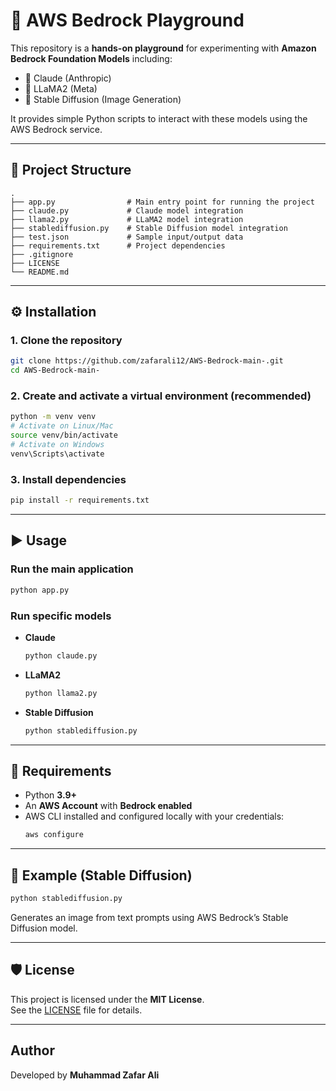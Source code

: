 # 🚀 AWS Bedrock Playground

This repository is a **hands-on playground** for experimenting with **Amazon Bedrock Foundation Models** including:

- 🧠 Claude (Anthropic)
- 🦙 LLaMA2 (Meta)
- 🎨 Stable Diffusion (Image Generation)

It provides simple Python scripts to interact with these models using the AWS Bedrock service.

---

## 📂 Project Structure

```
.
├── app.py                # Main entry point for running the project
├── claude.py             # Claude model integration
├── llama2.py             # LLaMA2 model integration
├── stablediffusion.py    # Stable Diffusion model integration
├── test.json             # Sample input/output data
├── requirements.txt      # Project dependencies
├── .gitignore
├── LICENSE
└── README.md
```

---

## ⚙️ Installation

### 1. Clone the repository

```bash
git clone https://github.com/zafarali12/AWS-Bedrock-main-.git
cd AWS-Bedrock-main-
```

### 2. Create and activate a virtual environment (recommended)

```bash
python -m venv venv
# Activate on Linux/Mac
source venv/bin/activate
# Activate on Windows
venv\Scripts\activate
```

### 3. Install dependencies

```bash
pip install -r requirements.txt
```

---

## ▶️ Usage

### Run the main application

```bash
python app.py
```

### Run specific models

- **Claude**

  ```bash
  python claude.py
  ```

- **LLaMA2**

  ```bash
  python llama2.py
  ```

- **Stable Diffusion**
  ```bash
  python stablediffusion.py
  ```

---

## 🔑 Requirements

- Python **3.9+**
- An **AWS Account** with **Bedrock enabled**
- AWS CLI installed and configured locally with your credentials:
  ```bash
  aws configure
  ```

---

## 📸 Example (Stable Diffusion)

```bash
python stablediffusion.py
```

Generates an image from text prompts using AWS Bedrock’s Stable Diffusion model.

---

## 🛡 License

This project is licensed under the **MIT License**.  
See the [LICENSE](LICENSE) file for details.

---

##  Author

Developed by **Muhammad Zafar Ali** 

